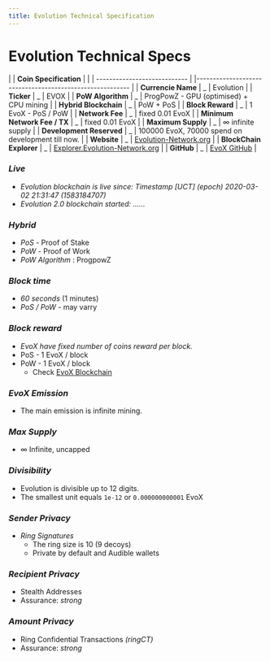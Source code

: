 ```yaml
---
title: Evolution Technical Specification
---
```

# Evolution Technical Specs

|                              | **Coin Specification** |                                                          |
| ---------------------------- |                        |--------------------------------------------------------- |
| **Currencie Name**           |    _   | Evolution                                                                |
| **Ticker**                   |    _   | EVOX                                                                     |
| **PoW Algorithm**            |    _   | ProgPowZ - GPU (optimised) + CPU mining                                  |
| **Hybrid Blockchain**        |    _   | PoW + PoS                                                                |
| **Block Reward**             |    _   | 1 EvoX - PoS / PoW                                                       |
| **Network Fee**              |    _   | fixed 0.01 EvoX                                                          |
| **Minimum Network Fee / TX** |    _   | fixed 0.01 EvoX                                                          |
| **Maximum Supply**           |    _   | ∞ infinite supply                                                        |
| **Development Reserved**     |    _   | 100000 EvoX, 70000 spend on development till now.                        |
| **Website**                  |    _   | [Evolution-Network.org](https://evolution-network.org)                   |
| **BlockChain Explorer**      |    _   | [Explorer.Evolution-Network.org](https://explorer.evolution-network.org) |
| **GitHub**                   |    _   | [EvoX GitHub](https://github.com/evolution-project)                      |

### **_Live_**

* _Evolution blockchain is live since: Timestamp [UCT] (epoch) 2020-03-02 21:31:47 (1583184707)_
* _Evolution 2.0 blockchain started: ......_

### **_Hybrid_**

* _PoS_ - Proof of Stake
* _PoW_ - Proof of Work
* _PoW Algorithm_ : ProgpowZ

### **_Block time_**

* _60 seconds_ (1 minutes)
* _PoS / PoW_ - may varry

### **_Block reward_**

* _EvoX have fixed number of coins reward per block._
* PoS - 1 EvoX / block
* PoW - 1 EvoX / block 
    * Check [EvoX Blockchain](https://explorer.evolution-network.org/)

### **_EvoX Emission_**

* The main emission is infinite mining.

### **_Max Supply_**

* ∞ Infinite, uncapped

### **_Divisibility_**

* Evolution is divisible up to 12 digits.
* The smallest unit equals `1e-12` or `0.000000000001` EvoX

### **_Sender Privacy_**

* _Ring Signatures_
    * The ring size is 10 (9 decoys)
    * Private by default and Audible wallets

### **_Recipient Privacy_**

* Stealth Addresses
* Assurance: _strong_

### **_Amount Privacy_**

* Ring Confidential Transactions _(ringCT)_
* Assurance: _strong_


